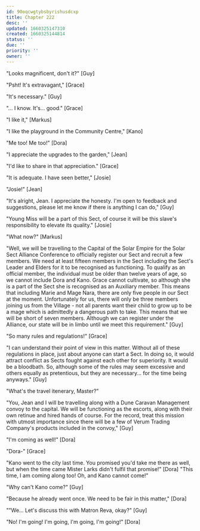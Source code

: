 ```yaml
---
id: 90oqcwgtybsbyrishusdcxp
title: Chapter 222
desc: ''
updated: 1660325147310
created: 1660325144814
status: ''
due: ''
priority: ''
owner: ''
---
```



"Looks magnificent, don't it?" [Guy]

"Psht! It's extravagant," [Grace]

"It's necessary." [Guy]

"... I know. It's... good." [Grace]

"I like it," [Markus]

"I like the playground in the Community Centre," [Kano]

"Me too! Me too!" [Dora]

"I appreciate the upgrades to the garden," [Jean]

"I'd like to share in that appreciation." [Grace]

"It is adequate. I have seen better," [Josie]

"Josie!" [Jean]

"It's alright, Jean. I appreciate the honesty. I'm open to feedback and suggestions, please let me know if there is anything I can do," [Guy]

"Young Miss will be a part of this Sect, of course it will be this slave's responsibility to elevate its quality." [Josie]


"What now?" [Markus]

"Well, we will be travelling to the Capital of the Solar Empire for the Solar Sect Alliance Conference to officially register our Sect and recruit a few members. We need at least fifteen members in the Sect including the Sect's Leader and Elders for it to be recognised as functioning. To qualify as an official member, the individual must be older than twelve years of age, so we cannot include Dora and Kano. Grace cannot cultivate, so although she is a part of the Sect she is recognised as an Auxiliary member. This means that including Marie and Mage Nara, there are only five people in our Sect at the moment. Unfortunately for us, there will only be three members joining us from the Village - not all parents want their child to grow up to be a mage which is admittedly a dangerous path to take. This means that we will be short of seven members. Although we can register under the Alliance, our state will be in limbo until we meet this requirement." [Guy]

"So many rules and regulations!" [Grace]

"I can understand their point of view in this matter. Without all of these regulations in place, just about anyone can start a Sect. In doing so, it would attract conflict as Sects fought against each other for superiority. It would be a bloodbath. So, although some of the rules may seem excessive and others equally as pretentious, but they are necessary... for the time being anyways." [Guy]

"What's the travel itenerary, Master?"

"You, Jean and I will be travelling along with a Dune Caravan Management convoy to the capital. We will be functioning as the escorts, along with their own retinue and hired hands of course. For the record, treat this mission with utmost importance since there will be a few of Verum Trading Company's products included in the convoy," [Guy]

"I'm coming as well!" [Dora]

"Dora-" [Grace]

"Kano went to the city last time. You promised you'd take me there as well, but when the time came Mister Larks didn't fulfil that promise!" [Dora] "This time, I am coming along too! Oh, and Kano cannot come!"

"Why can't Kano come?" [Guy]

"Because he already went once. We need to be fair in this matter," [Dora]

""We... Let's discuss this with Matron Reva, okay?" [Guy]

"No! I'm going! I'm going, I'm going, I'm going!" [Dora]